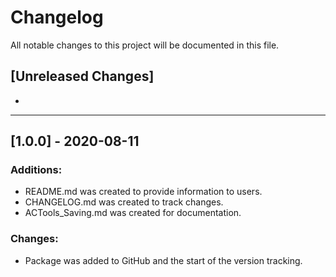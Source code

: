 # Changelog
<p>All notable changes to this project will be documented in this file.</p>

## [Unreleased Changes]
<ul>
	<li> </il>
</ul>
<hr/>

## [1.0.0] - 2020-08-11

### Additions:
<ul>
	<li>README.md was created to provide information to users.</il>
	<li>CHANGELOG.md was created to track changes.</il>
	<li>ACTools_Saving.md was created for documentation.</il>
</ul>

### Changes:
<ul>
	<li>Package was added to GitHub and the start of the version tracking.</il>
</ul>